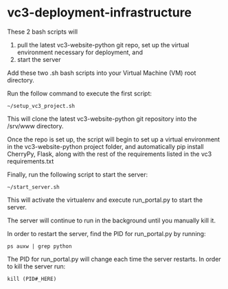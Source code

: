 # vc3-deployment-infrastructure

These 2 bash scripts will

1) pull the latest vc3-website-python git repo, set up the virtual environment necessary for deployment, and
2) start the server


Add these two .sh bash scripts into your Virtual Machine (VM) root directory.

Run the follow command to execute the first script:

    ~/setup_vc3_project.sh

This will clone the latest vc3-website-python git repository into the /srv/www directory.

Once the repo is set up, the script will begin to set up a virtual environment in the vc3-website-python project folder, and automatically pip install CherryPy, Flask, along with the rest of the requirements listed in the vc3 requirements.txt

Finally, run the following script to start the server:

    ~/start_server.sh

This will activate the virtualenv and execute run_portal.py to start the server.

The server will continue to run in the background until you manually kill it.

In order to restart the server, find the PID for run_portal.py by running:

    ps auxw | grep python

The PID for run_portal.py will change each time the server restarts. In order to kill the server run:

    kill (PID#_HERE)
